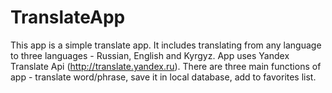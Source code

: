 # TranslateApp

This app is a simple translate app. It includes translating from any language to three languages - Russian, English and Kyrgyz.
App uses Yandex Translate Api (http://translate.yandex.ru). There are three main functions of app - translate word/phrase, 
save it in local database, add to favorites list.
